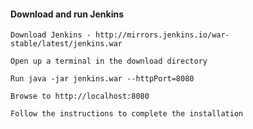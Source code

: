 


#### Download and run Jenkins

    Download Jenkins - http://mirrors.jenkins.io/war-stable/latest/jenkins.war

    Open up a terminal in the download directory

    Run java -jar jenkins.war --httpPort=8080

    Browse to http://localhost:8080

    Follow the instructions to complete the installation

